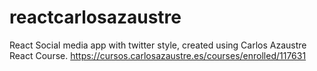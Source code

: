 # reactcarlosazaustre
React Social media app with twitter style, created using Carlos Azaustre React Course. 
https://cursos.carlosazaustre.es/courses/enrolled/117631
